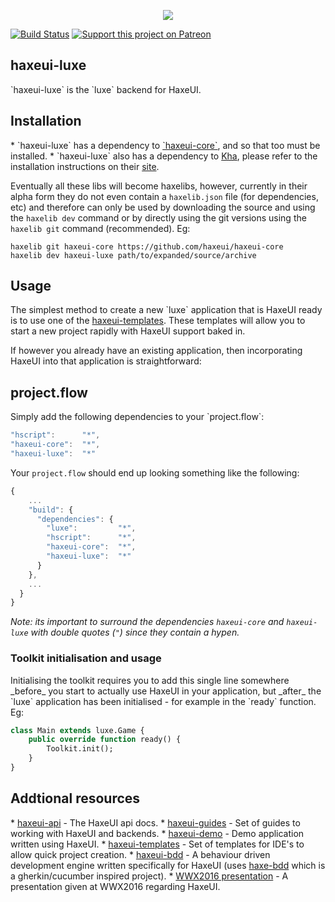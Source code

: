 <p align="center">
  <img src="https://dl.dropboxusercontent.com/u/26678671/haxeui2-warning.png"/>
</p>

[![Build Status](https://travis-ci.org/haxeui/haxeui-luxe.svg?branch=master)](https://travis-ci.org/haxeui/haxeui-luxe)
[![Support this project on Patreon](https://dl.dropboxusercontent.com/u/26678671/patreon_button.png)](https://www.patreon.com/kha)

<h2>haxeui-luxe</h2>
`haxeui-luxe` is the `luxe` backend for HaxeUI.

<h2>Installation</h2>
 * `haxeui-luxe` has a dependency to <a href="https://github.com/haxeui/haxeui-core">`haxeui-core`</a>, and so that too must be installed.
 * `haxeui-luxe` also has a dependency to <a href="http://luxeengine.com/docs/index.html">Kha</a>, please refer to the installation instructions on their <a href="http://luxeengine.com/docs/index.html">site</a>.

Eventually all these libs will become haxelibs, however, currently in their alpha form they do not even contain a `haxelib.json` file (for dependencies, etc) and therefore can only be used by downloading the source and using the `haxelib dev` command or by directly using the git versions using the `haxelib git` command (recommended). Eg:

```
haxelib git haxeui-core https://github.com/haxeui/haxeui-core
haxelib dev haxeui-luxe path/to/expanded/source/archive
```

<h2>Usage</h2>
The simplest method to create a new `luxe` application that is HaxeUI ready is to use one of the <a href="https://github.com/haxeui/haxeui-templates">haxeui-templates</a>. These templates will allow you to start a new project rapidly with HaxeUI support baked in. 

If however you already have an existing application, then incorporating HaxeUI into that application is straightforward:

<h2>project.flow</h2>
Simply add the following dependencies to your `project.flow`:

```js
"hscript":      "*",
"haxeui-core":  "*",
"haxeui-luxe":  "*"
```

Your `project.flow` should end up looking something like the following:

```js
{
	...
    "build": {
      "dependencies": {
        "luxe":         "*",
        "hscript":      "*",
        "haxeui-core":  "*",
        "haxeui-luxe":  "*"
      }
    },
	...
  }
}
```

_Note: its important to surround the dependencies `haxeui-core` and `haxeui-luxe` with double quotes (`"`) since they contain a hypen._

<h3>Toolkit initialisation and usage</h3>
Initialising the toolkit requires you to add this single line somewhere _before_ you start to actually use HaxeUI in your application, but _after_ the `luxe` application has been initialised - for example in the `ready` function. Eg:

```haxe
class Main extends luxe.Game {
	public override function ready() {
		Toolkit.init();
	}
}
```

<h2>Addtional resources</h2>
* <a href="http://haxeui.github.io/haxeui-api/">haxeui-api</a> - The HaxeUI api docs.
* <a href="https://github.com/haxeui/haxeui-guides">haxeui-guides</a> - Set of guides to working with HaxeUI and backends.
* <a href="https://github.com/haxeui/haxeui-demo">haxeui-demo</a> - Demo application written using HaxeUI.
* <a href="https://github.com/haxeui/haxeui-templates">haxeui-templates</a> - Set of templates for IDE's to allow quick project creation.
* <a href="https://github.com/haxeui/haxeui-bdd">haxeui-bdd</a> - A behaviour driven development engine written specifically for HaxeUI (uses <a href="https://github.com/haxeui/haxe-bdd">haxe-bdd</a> which is a gherkin/cucumber inspired project).
* <a href="https://www.youtube.com/watch?v=L8J8qrR2VSg&feature=youtu.be">WWX2016 presentation</a> - A presentation given at WWX2016 regarding HaxeUI.
